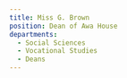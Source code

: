 ```yaml
---
title: Miss G. Brown
position: Dean of Awa House
departments:
  - Social Sciences
  - Vocational Studies
  - Deans
---
```

